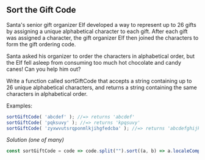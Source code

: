 ## Sort the Gift Code

Santa's senior gift organizer Elf developed a way to represent up to 26 gifts by assigning a unique alphabetical
character to each gift. After each gift was assigned a character, the gift organizer Elf then joined the characters to
form the gift ordering code.

Santa asked his organizer to order the characters in alphabetical order, but the Elf fell asleep from consuming too much
hot chocolate and candy canes! Can you help him out?


Write a function called sortGiftCode that accepts a string containing up to 26 unique
alphabetical characters, and returns a string containing the same characters in alphabetical order.

Examples:

```javascript
sortGiftCode( 'abcdef' ); //=> returns 'abcdef'
sortGiftCode( 'pqksuvy' ); //=> returns 'kpqsuvy'
sortGiftCode( 'zyxwvutsrqponmlkjihgfedcba' ); //=> returns 'abcdefghijklmnopqrstuvwxyz'
```

*Solution (one of many)*
```javascript
const sortGiftCode = code => code.split("").sort((a, b) => a.localeCompare(b)).join("")
```
